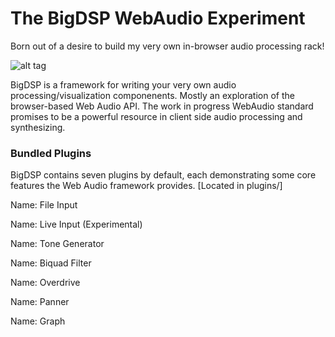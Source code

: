 The BigDSP WebAudio Experiment
==============================

Born out of a desire to build my very own in-browser audio processing rack! 

![alt tag](https://raw.github.com/dariushoule/bigdsp/master/index.png)

BigDSP is a framework for writing your very own audio processing/visualization componenents. Mostly an exploration of the browser-based Web Audio API. The work in progress WebAudio standard promises to be a powerful resource in client side audio processing and synthesizing.

### Bundled Plugins

BigDSP contains seven plugins by default, each demonstrating some core features the Web Audio framework provides. [Located in plugins/]


Name: File Input

Name: Live Input (Experimental)

Name: Tone Generator

Name: Biquad Filter

Name: Overdrive

Name: Panner

Name: Graph
